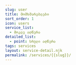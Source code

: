 ```yaml
---
slug: user
title: მომხმარებლები
sort_order: 1
icon: users
service_list:
  - მოკლე აღწერა
detailed_list:
  - point: სრული აღწერა
tags: services
layout: service-detail.njk
permalink: /services/{{slug}}/
---
```

